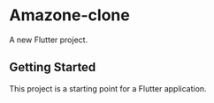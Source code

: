 # Amazone-clone
A new Flutter project.

## Getting Started
This project is a starting point for a Flutter application.
